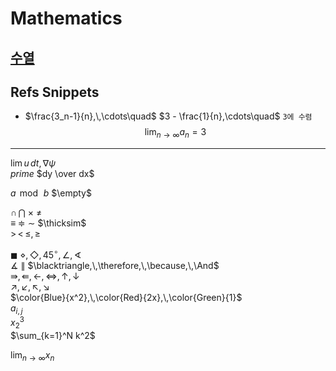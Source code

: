 # Mathematics

## [수열](READMESeq.md)  

## Refs Snippets

* $\frac{3_n-1}{n},\,\cdots\quad$ $3 - \frac{1}{n},\cdots\quad$ `3에 수렴`
$$\displaystyle\lim_{n \to \infty} a_n = 3$$

---

$\lim u\, dt,\, \nabla\psi$  
$prime$
$dy \over dx$

$a\,\bmod\,b$
$\empty$

$\cap\,\bigcap$
$\times$
$\ne$  
$\equiv$
$\doteqdot$
$\sim$
$\thicksim$  
$>\,<\,\leqslant,\, \geqslant$

$\blacksquare$
$\diamond,\,\Diamond,\,45^\circ,\,\angle,\sphericalangle$  
$\measuredangle$
$\parallel$
$\blacktriangle,\,\therefore,\,\because,\,\And$    
$\Rrightarrow,\,\Lleftarrow, \, \longleftarrow, \,\iff,\,\uparrow,\,\downarrow$  
$\nearrow,\,\swarrow,\,\nwarrow,\,\searrow$  
$\color{Blue}{x^2},\,\color{Red}{2x},\,\color{Green}{1}$  
$a_{i,j}$  
$x_2^3$  
$\sum_{k=1}^N k^2$

$\lim_{n \to \infty}x_n$
